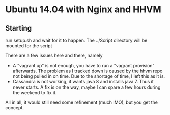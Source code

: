 # Ubuntu 14.04 with Nginx and HHVM

## Starting
run setup.sh and wait for it to happen.
The ../Script directory will be mounted for the script

There are a few issues here and there, namely 

* A "vagrant up" is not enough, you have to run a "vagrant provision" afterwards. The problem as I tracked down is caused by the hhvm repo not being pulled in on time. Due to the shortage of time, I left this as it is.
* Cassandra is not working, it wants java 8 and installs java 7. Thus it never starts. A fix is on the way, maybe I can spare a few hours during the weekend to fix it.

All in all, it would still need some refinement (much IMO), but you get the concept.
